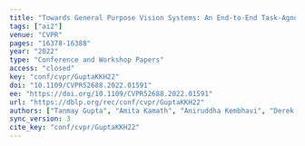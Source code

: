 ```yaml
---
title: "Towards General Purpose Vision Systems: An End-to-End Task-Agnostic Vision-Language Architecture."
tags: ["ai2"]
venue: "CVPR"
pages: "16378-16388"
year: "2022"
type: "Conference and Workshop Papers"
access: "closed"
key: "conf/cvpr/GuptaKKH22"
doi: "10.1109/CVPR52688.2022.01591"
ee: "https://doi.org/10.1109/CVPR52688.2022.01591"
url: "https://dblp.org/rec/conf/cvpr/GuptaKKH22"
authors: ["Tanmay Gupta", "Amita Kamath", "Aniruddha Kembhavi", "Derek Hoiem"]
sync_version: 3
cite_key: "conf/cvpr/GuptaKKH22"
---
```

